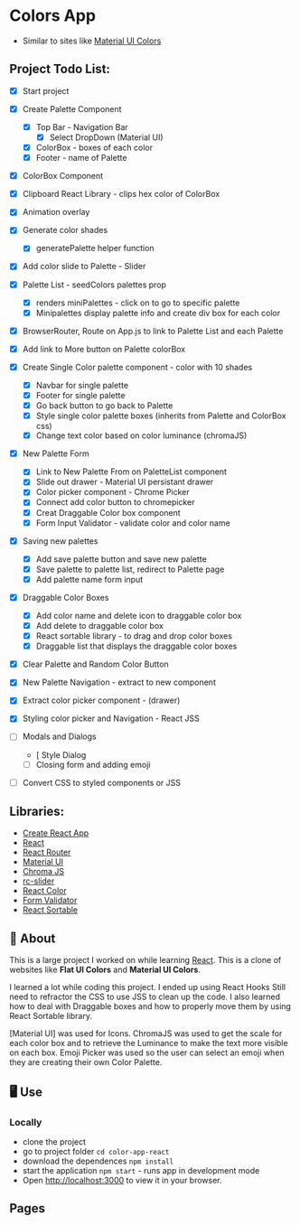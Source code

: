 # Colors App

- Similar to sites like [Material UI Colors](http://materialuicolors.co/?utm_source=launchers)

## Project Todo List:

- [x] Start project
- [x] Create Palette Component
  - [x] Top Bar - Navigation Bar
    - [x] Select DropDown (Material UI)
  - [x] ColorBox - boxes of each color
  - [x] Footer - name of Palette
- [x] ColorBox Component
- [x] Clipboard React Library - clips hex color of ColorBox
- [x] Animation overlay
- [x] Generate color shades
  - [x] generatePalette helper function
- [x] Add color slide to Palette - Slider
- [x] Palette List - seedColors palettes prop
  - [x] renders miniPalettes - click on to go to specific palette
  - [x] Minipalettes display palette info and create div box for each color
- [x] BrowserRouter, Route on App.js to link to Palette List and each Palette
- [x] Add link to More button on Palette colorBox
- [x] Create Single Color palette component - color with 10 shades
  - [x] Navbar for single palette
  - [x] Footer for single palette
  - [x] Go back button to go back to Palette
  - [x] Style single color palette boxes (inherits from Palette and ColorBox css)
  - [x] Change text color based on color luminance (chromaJS)
- [x] New Palette Form
  - [x] Link to New Palette From on PaletteList component
  - [x] Slide out drawer - Material UI persistant drawer
  - [x] Color picker component - Chrome Picker
  - [x] Connect add color button to chromepicker
  - [x] Creat Draggable Color box component
  - [x] Form Input Validator - validate color and color name
- [x] Saving new palettes
  - [x] Add save palette button and save new palette
  - [x] Save palette to palette list, redirect to Palette page
  - [x] Add palette name form input
- [x] Draggable Color Boxes
  - [x] Add color name and delete icon to draggable color box
  - [x] Add delete to draggable color box
  - [x] React sortable library - to drag and drop color boxes
  - [x] Draggable list that displays the draggable color boxes
- [x] Clear Palette and Random Color Button
- [x] New Palette Navigation - extract to new component
- [x] Extract color picker component - (drawer)
- [x] Styling color picker and Navigation - React JSS
- [ ] Modals and Dialogs

  - [ Style Dialog
  - [ ] Closing form and adding emoji

- [ ] Convert CSS to styled components or JSS

## Libraries:

- [Create React App](<(https://github.com/facebook/create-react-app)>)
- [React](https://reactjs.org)
- [React Router](https://www.npmjs.com/package/react-router-dom)
- [Material UI](https://mui.com/)
- [Chroma JS](https://gka.github.io/chroma.js/)
- [rc-slider](https://www.npmjs.com/package/rc-slider)
- [React Color](https://casesandberg.github.io/react-color/#about)
- [Form Validator](https://www.npmjs.com/package/react-material-ui-form-validator)
- [React Sortable](https://www.npmjs.com/package/react-sortable-hoc)

## 🎨 About

This is a large project I worked on while learning [React](https://reactjs.org). This is a clone of websites like **Flat UI Colors** and **Material UI Colors**.

I learned a lot while coding this project. I ended up using React Hooks Still need to refractor the CSS to use JSS to clean up the code. I also learned how to deal with Draggable boxes and how to properly move them by using React Sortable library.

[Material UI] was used for Icons. ChromaJS was used to get the scale for each color box and to retrieve the Luminance to make the text more visible on each box. Emoji Picker was used so the user can select an emoji when they are creating their own Color Palette.

## 🖥 Use

### Locally

- clone the project
- go to project folder `cd color-app-react`
- download the dependences `npm install`
- start the application `npm start` - runs app in development mode
- Open [http://localhost:3000](http://localhost:3000) to view it in your browser.

## Pages
